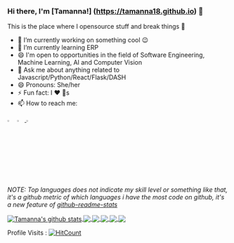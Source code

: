### Hi there, I'm [Tamanna!] (https://tamanna18.github.io) 👋  


This is the place where I opensource stuff and break things :rofl:

- 🔭 I’m currently working on something cool :wink:
- 🌱 I’m currently learning ERP
- 😄 I'm open to opportunities in the field of Software Engineering, Machine Learning, AI and Computer Vision
- 💬 Ask me about anything related to Javascript/Python/React/Flask/DASH
- 😄 Pronouns: She/her
- ⚡ Fun fact: I :heart: :dog:s
- 📫 How to reach me: 

[<img src="https://hashtagchefin.at/wp-content/uploads/2018/02/xing-logo-3bd7a34cb3daaa40-256x256.png" width="3.5%"/>](https://www.xing.com/profile/Tamanna_tamanna/cv)
<a href="mailto:tam.tamanna18@gmail.com"> <img src="https://img.icons8.com/fluent/48/000000/gmail.png" width="3.5%"/> </a>
[<img src="https://img.icons8.com/fluent/48/000000/instagram-new.png" width="3.5%"/>](https://www.instagram.com/itsmetam1/) 


*NOTE: Top languages does not indicate my skill level or something like that, it's a github metric of which languages i have the most code on github, it's a new feature of [github-readme-stats](https://github.com/tamanna18/github-readme-stats)*

<a href="https://github.com/tamanna18/github-readme-stats">
  <img align="center" src="https://github-readme-stats.vercel.app/api?username=anuraghazra&show_icons=true&include_all_commits=true&theme=material-palenight" alt="Tamanna's github stats" />
</a>
<a href="https://github.com/tamanna18/github-readme-stats">
  <!-- Change the `github-readme-stats.anuraghazra1.vercel.app` to `github-readme-stats.vercel.app`  -->
  <img align="center" src="https://github-readme-stats.vercel.app/api/top-langs/?username=tamanna18&layout=compact&theme=material-palenight" />
</a>

<a href="https://github.com/tamanna18/github-readme-stats">
  <!-- Change the `github-readme-stats.anuraghazra1.vercel.app` to `github-readme-stats.vercel.app`  -->
  <img align="center" src="https://github-readme-stats.vercel.app/api/pin/?username=tamanna18&repo=github-readme-stats&theme=material-palenight" />
</a>    
<a href="https://github.com/tamanna18/tamanna18.github.io">
  <!-- Change the `github-readme-stats.anuraghazra1.vercel.app` to `github-readme-stats.vercel.app`  -->
  <img align="center" src="https://github-readme-stats.vercel.app/api/pin/?username=tamanna18&repo=tamanna18.github.io&theme=material-palenight" />
</a>








<a href="https://github.com/anuraghazra/github-readme-stats">
  <img align="center" src="https://github-readme-stats.vercel.app/api?username=tamanna18" />
</a>
<a href="https://github.com/anuraghazra/convoychat">
  <img align="center" src="https://github-readme-stats.vercel.app/api/top-langs/?username=tamanna18" />
</a>


Profile Visits : [![HitCount](http://hits.dwyl.com/tamanna18/tamanna18.svg)](http://hits.dwyl.com/tamanna18/tamanna18)


